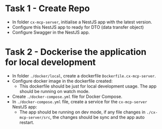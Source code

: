 # Task 1 - Create Repo

- In folder `cx-mcp-server`, initialise a NestJS app with the latest version.
- Configure this NestJS app to ready for DTO (data transfer object)
- Configure Swagger in the NestJS app.

# Task 2 - Dockerise the application for local development

- In folder `./docker/local`, create a dockerfile `Dockerfile.cx-mcp-server`.
- Configure docker image in the dockerfile created:
  - This dockerfile should be just for local development usage. The app should be running on watch mode.
- Create `./docker-compose.yml` file for Docker Compose.
- In `./docker-compose.yml` file, create a service for the `cx-mcp-server` NestJS app:
  - The app should be running on dev mode, if any file changes in `./cx-mcp-server/src`, the changes should be sync and the app auto restart.
